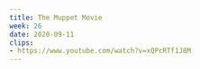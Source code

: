 ```yaml
---
title: The Muppet Movie
week: 26
date: 2020-09-11
clips: 
- https://www.youtube.com/watch?v=xQPcRTf1J8M
---
```

